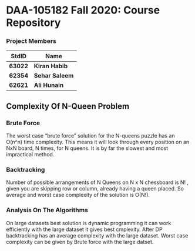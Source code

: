 # DAA-105182 Fall 2020: Course Repository #
### Project Members ###
StdID | Name
------------ | -------------
**63022** | **Kiran Habib**
**62354** | **Sehar Saleem**
**62621** | **Ali Hunain**

## Complexity Of N-Queen Problem ##
### Brute Force ###
The worst case “brute force” solution for the N-queens puzzle has an O(n^n) time complexity. This means it will look through every position on an NxN board, N times, for N queens. It is by far the slowest and most impractical method.

### Backtracking ###
Number of possible arrangements of N Queens on N x N chessboard is  N! , given you are skipping row or column, already having a queen placed.
So average and worst case complexity of the solution is  O(N!).

### Analysis On The Algorithms ###
On large datasets best solution is dynamic programming it can work efficiently with the large dataset it gives best cmplexity. After DP backtracking has an average complexity with the large dataset. Worst case complexity can be given by Brute force with the large datset.
